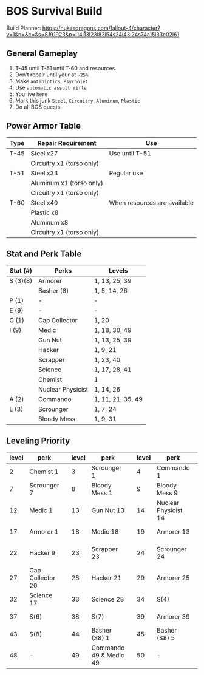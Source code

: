 # BOS Survival Build

Build Planner: https://nukesdragons.com/fallout-4/character?v=1&n=&c=&s=8191923&p=i14l13l23i83i54s24i43i24s74a15i33c02i61

## General Gameplay
1. T-45 until T-51 until T-60 and resources.
2. Don't repair until your at `~25%`
3. Make `antibiotics`, `Psychojet`
4. Use `automatic assult rifle`
5. You live `here`
6. Mark this junk `Steel`, `Circuitry`, `Aluminum`, `Plastic`
7. Do all BOS quests


## Power Armor Table
| Type | Repair Requirement        | Use                          |
|------|---------------------------|------------------------------|
| T-45 | Steel x27                 | Use until T-51               |
|      | Circuitry x1 (torso only) |                              |
| T-51 | Steel x33                 | Regular use                  |
|      | Aluminum x1 (torso only)  |                              |
|      | Circuitry x1 (torso only) |                              |
| T-60 | Steel x40                 | When resources are available |
|      | Plastic x8                |                              |
|      | Aluminum x8               |                              |
|      | Circuitry x1 (torso only) |                              |


## Stat and Perk Table

| Stat (#) | Perks             | Levels            | 
|----------|-------------------|-------------------|
| S (3)(8) | Armorer           | 1, 13, 25, 39     |
|          | Basher (8)        | 1, 5, 14, 26      |
| P (1)    | -                 | -                 |
| E (9)    | -                 | -                 |
| C (1)    | Cap Collector     | 1, 20             |
| I (9)    | Medic             | 1, 18, 30, 49     |
|          | Gun Nut           | 1, 13, 25, 39     |
|          | Hacker            | 1, 9, 21          |
|          | Scrapper          | 1, 23, 40         |
|          | Science           | 1, 17, 28, 41     |
|          | Chemist           | 1                 |
|          | Nuclear Physicist | 1, 14, 26         |
| A (2)    | Commando          | 1, 11, 21, 35, 49 |
| L (3)    | Scrounger         | 1, 7, 24          | 
|          | Bloody Mess       | 1, 9, 31          |

## Leveling Priority
| level | perk || level | perk || level | perk || level | perk || level | perk |
|---|---|---|---|---|---|---|---|---|---|---|---|---|---|
| 2 | Chemist 1 || 3 | Scrounger 1 || 4 | Commando 1 || 5 | Gun Nut 1 || 6 | Scrapper 1 |
| 7 | Scrounger 7 || 8 | Bloody Mess 1 || 9 | Bloody Mess 9 || 10 | Nuclear Physicist 1 || 11 | Commando 11 |
| 12 | Medic 1 || 13 | Gun Nut 13 || 14 | Nuclear Physicist 14 || 15 | Cap Collector 1 || 16 | Hacker 1 |
| 17 | Armorer 1 || 18 | Medic 18 || 19 | Armorer 13 || 20 | Science 1 || 21 | Commando 21 |
| 22 | Hacker 9 || 23 | Scrapper 23 || 24 | Scrounger 24 || 25 | Gun Nut 25 || 26 | Nuclear Physicist 26 |
| 27 | Cap Collector 20 || 28 | Hacker 21 || 29 | Armorer 25 || 30 | Medic 30 || 31 | Bloody Mess 31 |
| 32 | Science 17 || 33 | Science 28 || 34 | S(4) || 35 | Commando 35 || 36 | S(5) |
| 37 | S(6) || 38 | S(7) || 39 | Armorer 39 || 40 | Gun Nut 39 || 41 | Scrapper 40 || 42 | Science 41 |
| 43 | S(8) || 44 | Basher (S8) 1 || 45 | Basher (S8) 5 || 46 | Basher (S8) 14 || 47 | Basher (S8) 26 |
| 48 | - || 49 | Commando 49  & Medic 49 || 50 | - || - | - || - | - |